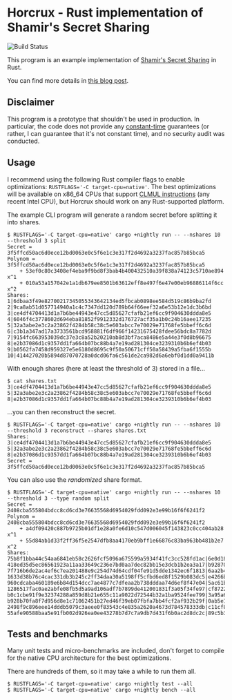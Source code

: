 # Horcrux - Rust implementation of Shamir's Secret Sharing

![Build Status](https://github.com/gendx/horcrux/workflows/Build%20and%20run%20tests/badge.svg)

This program is an example implementation of [Shamir's Secret Sharing](https://en.wikipedia.org/wiki/Shamir%27s_Secret_Sharing) in Rust.

You can find more details in [this blog post](https://gendignoux.com/blog/2021/11/01/horcrux-1-math.html).

## Disclaimer

This program is a prototype that shouldn't be used in production.
In particular, the code does not provide any [constant-time](https://en.wikipedia.org/wiki/Timing_attack) guarantees (or rather, I can guarantee that it's not constant time), and no security audit was conducted.

## Usage

I recommend using the following Rust compiler flags to enable optimizations: `RUSTFLAGS='-C target-cpu=native'`.
The best optimizations will be available on x86\_64 CPUs that support [CLMUL instructions](https://en.wikipedia.org/wiki/CLMUL_instruction_set) (any recent Intel CPU), but Horcrux should work on any Rust-supported platform.

The example CLI program will generate a random secret before splitting it into shares.

```
$ RUSTFLAGS='-C target-cpu=native' cargo +nightly run -- --nshares 10 --threshold 3 split
Secret = 3f5ffcd50ac6d0ece12bd0063e0c5f6e1c3e317f2d4692a3237fac857b85bca5
Polynom = 3f5ffcd50ac6d0ece12bd0063e0c5f6e1c3e317f2d4692a3237fac857b85bca5
    + 53ef0c80c3408ef4eba9f9bd8f3bab4b400432510a39f838a74123c5710ae894 x^1
    + 010a53a157042e1a1db679ee8501b63612eff8e497f6e47e00eb96886114f6cc x^2
Shares:
1|6dbaa3f49e82700217345055343642134ed5fbcab0898ee584d519c86b9ba2fd
2|9ca8ab51d057714940a1c4c7347dd120d789b64f66eef32a6e53b12e1dc3b6bd
3|ce4df4704413d1a7b6be44943e47cc5d85627cfafb21ef6cc9f904630ddda8e5
4|6046f4c3778602d694eba81852f9912332d176727acf35a1b0c24b16aee17235
5|32a3abe2e3c2a23862f4284b58c38c5e603abcc7e70029e71768fe5bbeff6c6d
6|c3b1a347ad17a3733561bcd958881f6df966f14231675428fdee56bdc8a7782d
7|9154fc663953039dc37e3c8a52b20210ab8d3bf7aca8486e5a44e3f0d8b96675
8|e2b37086d1c9357dd1fa664b07bc88b4a7e19ad281304ce3239310b6b6ef4b03
9|b0562fa7458d959327e5e6180d8695c9f50a50671cff50a58439a5fba6f1555b
10|414427020b5894d87070728a0dcd06fa6c561de2ca982d6a6ebf0d1dd0a9411b
```

With enough shares (here at least the threshold of 3) stored in a file...

```
$ cat shares.txt 
3|ce4df4704413d1a7b6be44943e47cc5d85627cfafb21ef6cc9f904630ddda8e5
5|32a3abe2e3c2a23862f4284b58c38c5e603abcc7e70029e71768fe5bbeff6c6d
8|e2b37086d1c9357dd1fa664b07bc88b4a7e19ad281304ce3239310b6b6ef4b03
```

...you can then reconstruct the secret.

```
$ RUSTFLAGS='-C target-cpu=native' cargo +nightly run -- --nshares 10 --threshold 3 reconstruct --shares shares.txt 
Shares:
3|ce4df4704413d1a7b6be44943e47cc5d85627cfafb21ef6cc9f904630ddda8e5
5|32a3abe2e3c2a23862f4284b58c38c5e603abcc7e70029e71768fe5bbeff6c6d
8|e2b37086d1c9357dd1fa664b07bc88b4a7e19ad281304ce3239310b6b6ef4b03
Secret = 3f5ffcd50ac6d0ece12bd0063e0c5f6e1c3e317f2d4692a3237fac857b85bca5
```

You can also use the *randomized* share format.

```
$ RUSTFLAGS='-C target-cpu=native' cargo +nightly run -- --nshares 10 --threshold 3 --type random split
Secret = 2408cba555804bdcc8cd6cd3e76635568d6954029fdd092e3e99b16f6f6241f2
Polynom = 2408cba555804bdcc8cd6cd3e76635568d6954029fdd092e3e99b16f6f6241f2
    + a4df09420c887b9725b01df1e28a0fe6d10c547d006045f143823c0cc404ab28 x^1
    + 55d84ab1d33f2ff36f5e2547dfb8aa4170eb9bff1e66876c83ba963bb481b2e7 x^2
Shares:
75b8f1bba44c54aa6841eb58c2626fcf5096a675599a5934f41fc3cc528fd1ac|6e0d18901b948d37ed701bdd6805d9c45cbad1afb77380678e657723e7126eef
418ed35d5ec86561923a11aa33649c236e7bd0aa7dec82bb15e3dcb1b2ea3a17|b928705aa179c1050533695da69b06c77496466ea12fecef23f254cd68796bac
7f716b6de2ac4ef6c7ea201488e9c254d74d64cdf04fe91d5dde1342ec6f1813|6aa2b4bd28dfcf1b1c69301c7779200513d9b1de79f07c882a1bb6d155612254
1633d38b76c4cac331db3b245c2ff34daa30a5198ff5cfbd6ed8f1529b083dc5|e4266b22bafddfb49b3be1c78f3b2e1f63968a5ecd0084d2e36693587738b137
960cdcaba460189e6b84d154dcc7ae4877c7dfeaa2b738dddaa74d6ef8f47e04|5ac61ba75e69c30f77805bd06c3c8d70f5550a67f1bc695fb62f4a57efdb65a8
1286517fac0ae2abfe08fb5d5a9ad106adf7b7899de412001831f3a05f34fe97|cf8722b550ba55596b54e1e63579d5f6e20eae4495d949eb9dc080ce8886a756
b0c1cbe91f9e32374288a859d8b21e655c11a9022d72544b32a1ba9524fee799|3a95a6404deda8994c49c0d363e36adf87974bb605b43100e2d504dae7f9c4ef
b928b70fa8f7d956d8e1c71062451b27ed46f39eb07fbfa7bb4fcf2af932b29f|0ab5e1d9f58cf36d9e0babdf953299589584a3437d4538b974678925ebf59372
2498f9c896eee14dddb5079c3aeee0f83543c4e835a2620a4673d784578333db|c11cf808ac0c72d845a6b3e1c8f02c9332f7735f3d82cc54f40826f038c749ac
55afe90588baa5e91fb002d926ea0ee43278b7d7c7a9db7d431f6b0ac2d8dc2c|89c5b32a1d546995b891b503a39d36e79ab74ede8dd159ac392f4aa0d9d9e3fb
```

## Tests and benchmarks

Many unit tests and micro-benchmarks are included, don't forget to compile for the native CPU architecture for the best optimizations.

There are hundreds of them, so it may take a while to run them all.

```
$ RUSTFLAGS='-C target-cpu=native' cargo +nightly test --all
$ RUSTFLAGS='-C target-cpu=native' cargo +nightly bench --all
```
